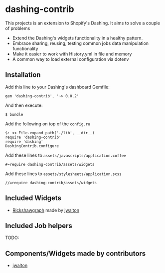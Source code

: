 # dashing-contrib

This projects is an extension to Shopify's Dashing. It aims to solve a couple of problems
 * Extend the Dashing's widgets functionality in a healthy pattern.
 * Embrace sharing, reusing, testing common jobs data manipulation functionality
 * Make it easier to work with History.yml in file and memory
 * A common way to load external configuration via dotenv
 
## Installation
Add this line to your Dashing's dashboard Gemfile:

    gem 'dashing-contrib', '~> 0.0.2'

And then execute:

    $ bundle

Add the following on top of the `config.ru`

    $: << File.expand_path('./lib', __dir__)
    require 'dashing-contrib'
    require 'dashing'
    DashingContrib.configure
    
Add these lines to `assets/javascripts/application.coffee`

    #=require dashing-contrib/assets/widgets

Add these lines to `assets/stylesheets/application.scss`

    //=require dashing-contrib/assets/widgets

## Included Widgets

 * [Rickshawgraph](https://gist.github.com/jwalton/7916168) made by [jwalton](https://gist.github.com/jwalton)

## Included Job helpers

 TODO:

## Components/Widgets made by contributors

 * [jwalton](https://gist.github.com/jwalton)